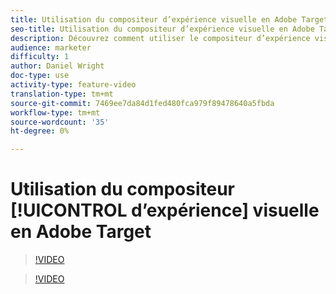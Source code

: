 ```yaml
---
title: Utilisation du compositeur d’expérience visuelle en Adobe Target
seo-title: Utilisation du compositeur d’expérience visuelle en Adobe Target
description: Découvrez comment utiliser le compositeur d’expérience visuelle en Adobe Target.
audience: marketer
difficulty: 1
author: Daniel Wright
doc-type: use
activity-type: feature-video
translation-type: tm+mt
source-git-commit: 7469ee7da84d1fed480fca979f89478640a5fbda
workflow-type: tm+mt
source-wordcount: '35'
ht-degree: 0%

---
```



# Utilisation du compositeur [!UICONTROL d’expérience] visuelle en Adobe Target

>[!VIDEO](https://video.tv.adobe.com/v/17399/?quality=12)

>[!VIDEO](https://video.tv.adobe.com/v/17401/?quality=12)
